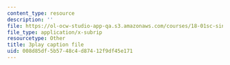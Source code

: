 ```yaml
---
content_type: resource
description: ''
file: https://ol-ocw-studio-app-qa.s3.amazonaws.com/courses/18-01sc-single-variable-calculus-fall-2010/008d85df5b5748c4d87412f9df45e171_9v25gg2qJYE.srt
file_type: application/x-subrip
resourcetype: Other
title: 3play caption file
uid: 008d85df-5b57-48c4-d874-12f9df45e171
---
```

